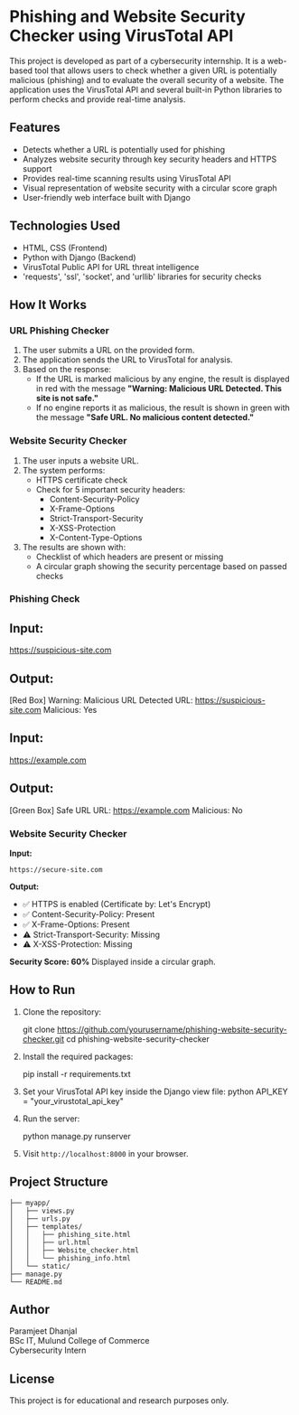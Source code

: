 # Phishing and Website Security Checker using VirusTotal API

This project is developed as part of a cybersecurity internship. It is a web-based tool that allows users to check whether a given URL is potentially malicious (phishing) and to evaluate the overall security of a website. The application uses the VirusTotal API and several built-in Python libraries to perform checks and provide real-time analysis.

## Features

- Detects whether a URL is potentially used for phishing
- Analyzes website security through key security headers and HTTPS support
- Provides real-time scanning results using VirusTotal API
- Visual representation of website security with a circular score graph
- User-friendly web interface built with Django

## Technologies Used

- HTML, CSS (Frontend)
- Python with Django (Backend)
- VirusTotal Public API for URL threat intelligence
- 'requests', 'ssl', 'socket', and 'urllib' libraries for security checks

## How It Works

### URL Phishing Checker
1. The user submits a URL on the provided form.
2. The application sends the URL to VirusTotal for analysis.
3. Based on the response:
   - If the URL is marked malicious by any engine, the result is displayed in red with the message **"Warning: Malicious URL Detected. This site is not safe."**
   - If no engine reports it as malicious, the result is shown in green with the message **"Safe URL. No malicious content detected."**

### Website Security Checker
1. The user inputs a website URL.
2. The system performs:
   - HTTPS certificate check
   - Check for 5 important security headers:
     - Content-Security-Policy
     - X-Frame-Options
     - Strict-Transport-Security
     - X-XSS-Protection
     - X-Content-Type-Options
3. The results are shown with:
   - Checklist of which headers are present or missing
   - A circular graph showing the security percentage based on passed checks


### Phishing Check

## Input:
https://suspicious-site.com

## Output:

[Red Box]
Warning: Malicious URL Detected
URL: https://suspicious-site.com
Malicious: Yes

## Input:
https://example.com

## Output:

[Green Box]
Safe URL
URL: https://example.com
Malicious: No

### Website Security Checker

**Input:**
```
https://secure-site.com
```

**Output:**

- ✅ HTTPS is enabled (Certificate by: Let's Encrypt)
- ✅ Content-Security-Policy: Present
- ✅ X-Frame-Options: Present
- ⚠️ Strict-Transport-Security: Missing
- ⚠️ X-XSS-Protection: Missing

**Security Score: 60%**
Displayed inside a circular graph.

## How to Run

1. Clone the repository:
   
   git clone https://github.com/yourusername/phishing-website-security-checker.git
   cd phishing-website-security-checker
   

2. Install the required packages:
  
   pip install -r requirements.txt
   

3. Set your VirusTotal API key inside the Django view file:
   python
   API_KEY = "your_virustotal_api_key"
  

4. Run the server:
   
   python manage.py runserver
   

5. Visit `http://localhost:8000` in your browser.

## Project Structure

```
├── myapp/
│   ├── views.py
│   ├── urls.py
│   ├── templates/
│   │   ├── phishing_site.html
│   │   ├── url.html
│   │   ├── Website_checker.html
│   │   └── phishing_info.html
│   └── static/
├── manage.py
└── README.md
```

## Author

Paramjeet Dhanjal  
BSc IT, Mulund College of Commerce  
Cybersecurity Intern

## License

This project is for educational and research purposes only.
